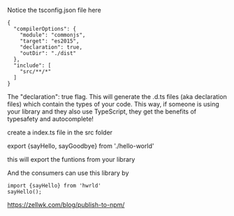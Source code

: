 Notice the tsconfig.json file here

```
{
  "compilerOptions": {
    "module": "commonjs",
    "target": "es2015",
    "declaration": true,
    "outDir": "./dist"
  },
  "include": [
    "src/**/*"
  ]
}
```
The "declaration": true flag. This will generate the .d.ts files (aka declaration files) which contain the types of your code. This way, if someone is using your library and they also use TypeScript, they get the benefits of typesafety and autocomplete!


create a index.ts file in the src folder

export {sayHello, sayGoodbye} from './hello-world'

this will export the funtions from your library

And the consumers can use this library by

```
import {sayHello} from 'hwrld'
sayHello();
```


https://zellwk.com/blog/publish-to-npm/